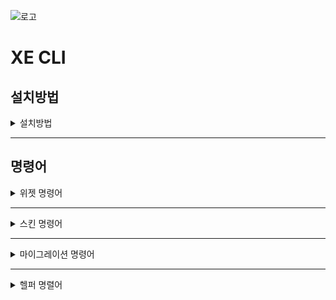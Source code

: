 ![로고](https://github.com/xpressengine/xe_cli/blob/master/logo.png?raw=true)
# XE CLI

## 설치방법

<details>
<summary>설치방법</summary>

<p>
	
XpressEngine3이(가) 설치된 디렉토리에 들어가서 아래 명령어를 cli 환경에서 실행합니다. 
	
```
cd privates
git clone https://github.com/xpressengine/xe_cli.git
```
	
XE CLI Repository가 복제되었다면 XpressEngine3이(가) 설치된 루트로 이동해 아래 명령어를 실행합니다.   
	
```
php artisan plugin:private_install xe_cli
```
	
이후 아래 명령어로 XE CLI 플러그인을 활성화시켜 주세요.   
	
```
php artisan plugin:private_install xe_cli
```
	
</p>
</details>

---

## 명령어

<details>
<summary>위젯 명령어</summary>

<p>

### 위젯 생성

```
php artisan xe_cli:make:widget {plugin_name} {widget_name}
```

- plugin_name : 위젯을 생성할 플러그인 이름
- widget_name : 생성할 위젯 이름 

</p>
</details>

---

<details>
<summary>스킨 명령어</summary>

<p>
	
### 회원 가입/로그인 스킨 생성

```
php artisan xe_cli:make:userAuthSkin  {plugin_name} {skin_name}
```

- plugin_name : 스킨을 생성할 플러그인 이름
- skin_name : 생설할 스킨 이름


### 마이페이지 스킨 생성

```
php artisan xe_cli:make:userSettingsSkin {plugin_name} {skin_name}
```

- plugin_name : 스킨을 생성할 플러그인 이름
- skin_name : 생성할 스킨 이름

---

### 프로필 스킨 생성

```
php artisan xe_cli:make:userProfileSkin {plugin_name} {skin_name}
```

- plugin_name : 스킨을 생성할 플러그인 이름
- skin_name : 생성할 스킨 이름
	
### 에러 스킨 생성

```
php artisan xe_cli:make:errorSkin {plugin_name} {skin_name}
```

- plugin_name : 새로운 에러 스킨을 생성할 플러그인 이름
- skin_name : 새롭게 생성할 에러 스킨의 이름

에러 스킨을 적용하기 위해선 `/config/production/view.php` 코드를 수정해야 합니다.
	
```
<?php

/**
 * view.php
 *
 * PHP version 7
 *
 * @category    Config
 * @license     https://opensource.org/licenses/MIT MIT
 * @link        https://laravel.com
 */

return [
	/*
	|--------------------------------------------------------------------------
	| Error View Path
	|--------------------------------------------------------------------------
	|
	| This option using by Exception/Handler.
	|  - if use file in the plugin : 'path' => 'plugin_name::view.path'
	|  - without theme : 'theme' => false
	|
	*/
    'error' => [
        'path' => 'View Path',
    ],
];

```
	

</p>
</details>

---

<details>
<summary>마이그레이션 명령어</summary>

<p>
### Session - Database Table 마이그레이션

```
php artisan xe_cli:migrate:sessionDatabase
```

세션을 데이터베이스에서 관리하기 위한 Table, Config 를 추가해줍니다.

### Queue - Database Table 마이그레이션

```
php artisan xe_cli:migrate:queueDatabase
```

큐를 데이터베이스에서 관리하기 위한 Table, Config 를 추가해줍니다.
</p>
</details>

---

<details>
<summary>헬퍼 명렬어</summary>

<p>

### Move MenuItem

```
php artisan xe_cli:move:menuItem {menu} {menuItem*} {--position=}
```

```
php artisan xe_cli:setOrder:menuItem {menuItem} {position}
```

</p
</details>
